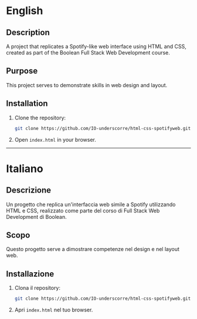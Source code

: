 # English

## Description
A project that replicates a Spotify-like web interface using HTML and CSS, created as part of the Boolean Full Stack Web Development course.

## Purpose
This project serves to demonstrate skills in web design and layout.

## Installation
1. Clone the repository:
   ```bash
   git clone https://github.com/IO-underscorre/html-css-spotifyweb.git
   ```
2. Open `index.html` in your browser.

---

# Italiano

## Descrizione
Un progetto che replica un'interfaccia web simile a Spotify utilizzando HTML e CSS, realizzato come parte del corso di Full Stack Web Development di Boolean.

## Scopo
Questo progetto serve a dimostrare competenze nel design e nel layout web.

## Installazione
1. Clona il repository:
   ```bash
   git clone https://github.com/IO-underscorre/html-css-spotifyweb.git
   ```
2. Apri `index.html` nel tuo browser.
